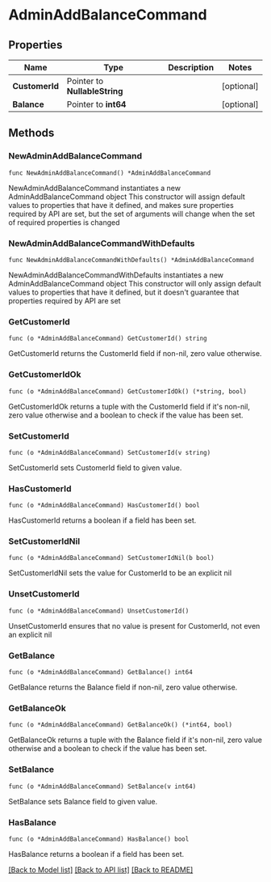 # AdminAddBalanceCommand

## Properties

Name | Type | Description | Notes
------------ | ------------- | ------------- | -------------
**CustomerId** | Pointer to **NullableString** |  | [optional] 
**Balance** | Pointer to **int64** |  | [optional] 

## Methods

### NewAdminAddBalanceCommand

`func NewAdminAddBalanceCommand() *AdminAddBalanceCommand`

NewAdminAddBalanceCommand instantiates a new AdminAddBalanceCommand object
This constructor will assign default values to properties that have it defined,
and makes sure properties required by API are set, but the set of arguments
will change when the set of required properties is changed

### NewAdminAddBalanceCommandWithDefaults

`func NewAdminAddBalanceCommandWithDefaults() *AdminAddBalanceCommand`

NewAdminAddBalanceCommandWithDefaults instantiates a new AdminAddBalanceCommand object
This constructor will only assign default values to properties that have it defined,
but it doesn't guarantee that properties required by API are set

### GetCustomerId

`func (o *AdminAddBalanceCommand) GetCustomerId() string`

GetCustomerId returns the CustomerId field if non-nil, zero value otherwise.

### GetCustomerIdOk

`func (o *AdminAddBalanceCommand) GetCustomerIdOk() (*string, bool)`

GetCustomerIdOk returns a tuple with the CustomerId field if it's non-nil, zero value otherwise
and a boolean to check if the value has been set.

### SetCustomerId

`func (o *AdminAddBalanceCommand) SetCustomerId(v string)`

SetCustomerId sets CustomerId field to given value.

### HasCustomerId

`func (o *AdminAddBalanceCommand) HasCustomerId() bool`

HasCustomerId returns a boolean if a field has been set.

### SetCustomerIdNil

`func (o *AdminAddBalanceCommand) SetCustomerIdNil(b bool)`

 SetCustomerIdNil sets the value for CustomerId to be an explicit nil

### UnsetCustomerId
`func (o *AdminAddBalanceCommand) UnsetCustomerId()`

UnsetCustomerId ensures that no value is present for CustomerId, not even an explicit nil
### GetBalance

`func (o *AdminAddBalanceCommand) GetBalance() int64`

GetBalance returns the Balance field if non-nil, zero value otherwise.

### GetBalanceOk

`func (o *AdminAddBalanceCommand) GetBalanceOk() (*int64, bool)`

GetBalanceOk returns a tuple with the Balance field if it's non-nil, zero value otherwise
and a boolean to check if the value has been set.

### SetBalance

`func (o *AdminAddBalanceCommand) SetBalance(v int64)`

SetBalance sets Balance field to given value.

### HasBalance

`func (o *AdminAddBalanceCommand) HasBalance() bool`

HasBalance returns a boolean if a field has been set.


[[Back to Model list]](../README.md#documentation-for-models) [[Back to API list]](../README.md#documentation-for-api-endpoints) [[Back to README]](../README.md)


